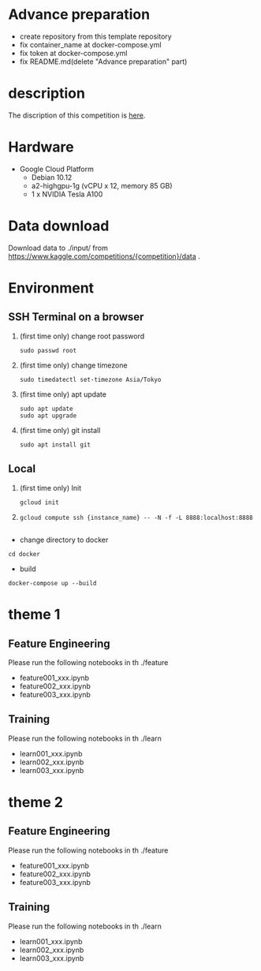 # Advance preparation
- create repository from this template repository
- fix container_name at docker-compose.yml
- fix token at docker-compose.yml
- fix README.md(delete "Advance preparation" part)

# description
The discription of this competition is [here](https://www.kaggle.com/competitions/{competition}/overview).

# Hardware
- Google Cloud Platform
    - Debian 10.12
    - a2-highgpu-1g (vCPU x 12, memory 85 GB)
    - 1 x NVIDIA Tesla A100

# Data download
Download data to ./input/ from https://www.kaggle.com/competitions/{competition}/data .

# Environment

## SSH Terminal on a browser
1. (first time only) change root password
   ```
   sudo passwd root
   ```
2. (first time only) change timezone
   ```
   sudo timedatectl set-timezone Asia/Tokyo
   ```
3. (first time only) apt update
   ```
   sudo apt update
   sudo apt upgrade
   ```
5. (first time only) git install
   ```
   sudo apt install git
   ```

## Local
1. (first time only) Init
   ```
   gcloud init
   ```
2. 
   ```
   gcloud compute ssh {instance_name} -- -N -f -L 8888:localhost:8888
   ```

## 
- change directory to docker
```
cd docker
```
- build
```
docker-compose up --build
```

# theme 1

## Feature Engineering
Please run the following notebooks in th ./feature
- feature001_xxx.ipynb
- feature002_xxx.ipynb
- feature003_xxx.ipynb

## Training
Please run the following notebooks in th ./learn
- learn001_xxx.ipynb
- learn002_xxx.ipynb
- learn003_xxx.ipynb

# theme 2

## Feature Engineering
Please run the following notebooks in th ./feature
- feature001_xxx.ipynb
- feature002_xxx.ipynb
- feature003_xxx.ipynb

## Training
Please run the following notebooks in th ./learn
- learn001_xxx.ipynb
- learn002_xxx.ipynb
- learn003_xxx.ipynb
